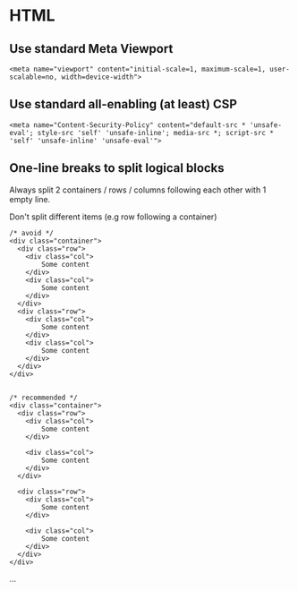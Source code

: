 
# HTML

## Use standard Meta Viewport

    <meta name="viewport" content="initial-scale=1, maximum-scale=1, user-scalable=no, width=device-width">
  
## Use standard all-enabling (at least) CSP

    <meta name="Content-Security-Policy" content="default-src * 'unsafe-eval'; style-src 'self' 'unsafe-inline'; media-src *; script-src * 'self' 'unsafe-inline' 'unsafe-eval'">
    

## One-line breaks to split logical blocks

Always split 2 containers / rows / columns following each other with 1 empty line.

Don't split different items (e.g row following a container)


    /* avoid */
    <div class="container">
      <div class="row">
        <div class="col">
            Some content
        </div>
        <div class="col">
            Some content
        </div>
      </div>
      <div class="row">
        <div class="col">
            Some content
        </div>
        <div class="col">
            Some content
        </div>
      </div>
    </div>


    /* recommended */
    <div class="container">    
      <div class="row">      
        <div class="col">
            Some content
        </div>
        
        <div class="col">
            Some content
        </div>      
      </div>
      
      <div class="row">      
        <div class="col">
            Some content
        </div>
        
        <div class="col">
            Some content
        </div>        
      </div>      
    </div>

...

    
